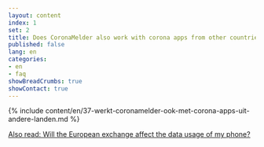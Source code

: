 ```yaml
---
layout: content
index: 1
set: 2
title: Does CoronaMelder also work with corona apps from other countries?
published: false
lang: en
categories:
- en
- faq
showBreadCrumbs: true
showContact: true
---
```

{% include content/en/37-werkt-coronamelder-ook-met-corona-apps-uit-andere-landen.md %}

[Also read: Will the European exchange affect the data usage of my phone?](/en/faq/38-heeft-de-europese-uitwisseling-gevolgen-voor-het-dataverbruik-van-mijn-telefoon/)
